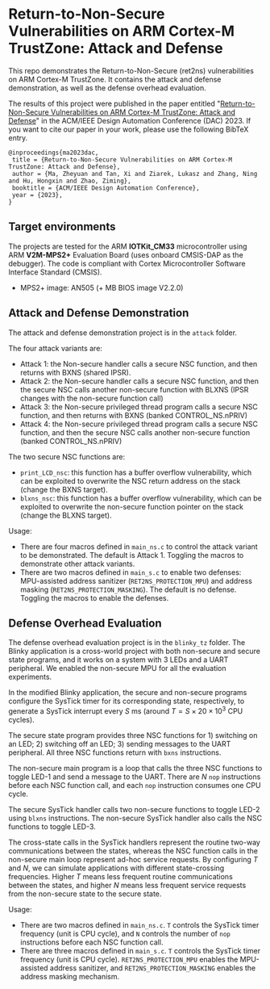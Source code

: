 Return-to-Non-Secure Vulnerabilities on ARM Cortex-M TrustZone: Attack and Defense
========================

This repo demonstrates the Return-to-Non-Secure (ret2ns) vulnerabilities on ARM Cortex-M TrustZone. It contains the attack and defense demonstration, as well as the defense overhead evaluation.

The results of this project were published in the paper entitled "[Return-to-Non-Secure Vulnerabilities on ARM Cortex-M TrustZone: Attack and Defense](https://cactilab.github.io/assets/pdf/ret2ns2023.pdf)" in the ACM/IEEE Design Automation Conference (DAC) 2023. If you want to cite our paper in your work, please use the following BibTeX entry.

```
@inproceedings{ma2023dac,
 title = {Return-to-Non-Secure Vulnerabilities on ARM Cortex-M TrustZone: Attack and Defense},
 author = {Ma, Zheyuan and Tan, Xi and Ziarek, Lukasz and Zhang, Ning and Hu, Hongxin and Zhao, Ziming},
 booktitle = {ACM/IEEE Design Automation Conference},
 year = {2023},
}
```

Target environments
------------------

The projects are tested for the ARM **IOTKit_CM33** microcontroller using ARM **V2M-MPS2+** Evaluation Board (uses onboard CMSIS-DAP as the debugger). The code is compliant with Cortex Microcontroller Software Interface Standard (CMSIS).
- MPS2+ image: AN505 (+ MB BIOS image V2.2.0)

Attack and Defense Demonstration
---------------------
The attack and defense demonstration project is in the `attack` folder.

The four attack variants are:
- Attack 1: the Non-secure handler calls a secure NSC function, and then returns with BXNS (shared IPSR).
- Attack 2: the Non-secure handler calls a secure NSC function, and then the secure NSC calls another non-secure function with BLXNS (IPSR changes with the non-secure function call)
- Attack 3: the Non-secure privileged thread program calls a secure NSC function, and then returns with BXNS (banked CONTROL_NS.nPRIV)
- Attack 4: the Non-secure privileged thread program calls a secure NSC function, and then the secure NSC calls another non-secure function (banked CONTROL_NS.nPRIV)

The two secure NSC functions are:
- `print_LCD_nsc`: this function has a buffer overflow vulnerability, which can be exploited to overwrite the NSC return address on the stack (change the BXNS target).
- `blxns_nsc`: this function has a buffer overflow vulnerability, which can be exploited to overwrite the non-secure function pointer on the stack (change the BLXNS target).

Usage:
- There are four macros defined in `main_ns.c` to control the attack variant to be demonstrated. The default is Attack 1. Toggling the macros to demonstrate other attack variants.
- There are two macros defined in `main_s.c` to enable two defenses: MPU-assisted address sanitizer (`RET2NS_PROTECTION_MPU`) and address masking (`RET2NS_PROTECTION_MASKING`). The default is no defense. Toggling the macros to enable the defenses.

Defense Overhead Evaluation
---------------------
The defense overhead evaluation project is in the `blinky_tz` folder. The Blinky application is a cross-world project with both non-secure and secure state programs, and it works on a system with 3 LEDs and a UART peripheral.
We enabled the non-secure MPU for all the evaluation experiments.

In the modified Blinky application, the secure and non-secure programs configure the SysTick timer for its corresponding state, respectively, to generate a SysTick interrupt every $S$ ms (around $T = S \times 20 \times 10^3$ CPU cycles).

The secure state program provides three NSC functions for 1) switching on an LED; 2) switching off an LED; 3) sending messages to the UART peripheral.
All three NSC functions return with `bxns` instructions.

The non-secure main program is a loop that calls the three NSC functions to toggle LED-1 and send a message to the UART. 
There are $N$ `nop` instructions before each NSC function call, and each `nop` instruction consumes one CPU cycle.

The secure SysTick handler calls two non-secure functions to toggle LED-2 using `blxns` instructions.
The non-secure SysTick handler also calls the NSC functions to toggle LED-3.

The cross-state calls in the SysTick handlers represent the routine two-way communications between the states, 
whereas the NSC function calls in the non-secure main loop represent ad-hoc service requests.
By configuring $T$ and $N$, we can simulate applications with different state-crossing frequencies.
Higher $T$ means less frequent routine communications between the states, and higher $N$ means less frequent service requests from the non-secure state to the secure state.

Usage:
- There are two macros defined in `main_ns.c`. `T` controls the SysTick timer frequency (unit is CPU cycle), and `N` controls the number of `nop` instructions before each NSC function call.
- There are three macros defined in `main_s.c`. `T` controls the SysTick timer frequency (unit is CPU cycle). `RET2NS_PROTECTION_MPU` enables the MPU-assisted address sanitizer, and `RET2NS_PROTECTION_MASKING` enables the address masking mechanism.
